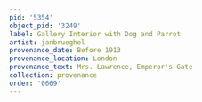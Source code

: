 ```yaml
---
pid: '5354'
object_pid: '3249'
label: Gallery Interior with Dog and Parrot
artist: janbrueghel
provenance_date: Before 1913
provenance_location: London
provenance_text: Mrs. Lawrence, Emperor's Gate
collection: provenance
order: '0669'
---
```

